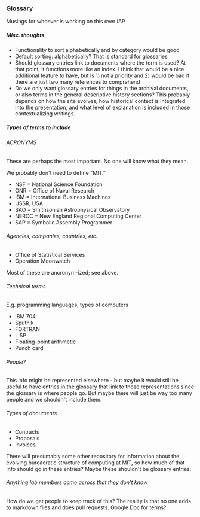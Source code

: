 ### Glossary

Musings for whoever is working on this over IAP

##### Misc. thoughts

* Functionality to sort alphabetically and by category would be good
* Default sorting: alphabetically? That is standard for glossaries
* Should glossary entries link to documents where the term is used? At that point, it functions 
more like an index. I think that would be a nice additional feature to have, but is 1) not a 
priority and 2) would be bad if there are just two many references to comprehend
* Do we only want glossary entries for things in the archival documents, or also terms in the 
general descriptive history sections? This probably depends on how the site evolves, how 
historical context is integrated into the presentation, and what level of explanation is included
 in those contextualizing writings.

##### Types of terms to include

###### ACRONYMS

These are perhaps the most important. No one will know what they mean.

We probably don't need to 
define "MIT."

* NSF = National Science Foundation
* ONR = Office of Naval Research
* IBM = International Business Machines
* USSR, USA
* SAO = Smithsonian Astrophysical Observatory
* NERCC = New England Regional Computing Center
* SAP = Symbolic Assembly Programmer

###### Agencies, companies, countries, etc.

* Office of Statistical Services
* Operation Moonwatch

Most of these are ancronym-ized; see above.

###### Technical terms

E.g. programming languages, types of computers
* IBM 704
* Sputnik
* FORTRAN
* LISP
* Floating-point arithmetic
* Punch card


###### People?

This info might be represented elsewhere - but maybe it would still be useful to have entries in 
the glossary that link to those representations since the glossary is where people go. But maybe 
there will just be way too many people and we shouldn't include them.

###### Types of documents

* Contracts
* Proposals
* Invoices

There will presumably some other repository for information about the evolving bureacratic 
structure of computing at MIT, so how much of that info should go in these entries? Maybe these 
shouldn't be glossary entries.

###### Anything lab members come across that they don't know

How do we get people to keep track of this? The reality is that no one adds to markdown files and
 does pull requests. Google Doc for terms?
 
 

